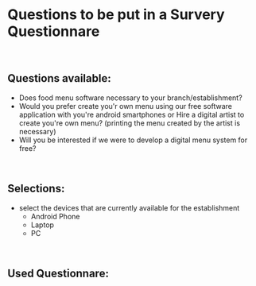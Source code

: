 # Questions to be put in a Survery Questionnare

<br>

## Questions available:

* Does food menu software necessary to your branch/establishment?
* Would you prefer create you'r own menu using our free software application with you're android smartphones or Hire a digital artist to create you're
  own menu? (printing the menu created by the artist is necessary)
* Will you be interested if we were to develop a digital menu system for free?

<br>

## Selections:
* select the devices that are currently available for the establishment
  - Android Phone
  - Laptop
  - PC

<br>

## Used Questionnare:
